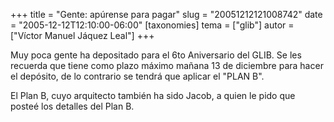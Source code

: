+++
title = "Gente: apúrense para pagar"
slug = "20051212121008742"
date = "2005-12-12T12:10:00-06:00"
[taxonomies]
tema = ["glib"]
autor = ["Víctor Manuel Jáquez Leal"]
+++

Muy poca gente ha depositado para el 6to Aniversario del GLIB. Se les
recuerda que tiene como plazo máximo mañana 13 de diciembre para hacer
el depósito, de lo contrario se tendrá que aplicar el "PLAN B".

<!-- more -->
El Plan B, cuyo arquitecto también ha sido Jacob, a quien le pido que
posteé los detalles del Plan B.
